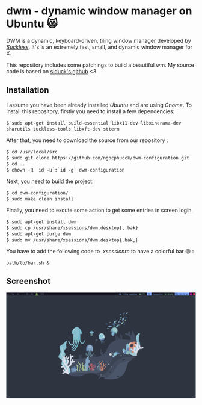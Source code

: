 dwm - dynamic window manager on Ubuntu :smile_cat:
==================================================
DWM is a dynamic, keyboard-driven, tiling window manager developed by [*Suckless*](https://suckless.org/). It's is an extremely fast, small, and dynamic window manager for X.

This repository includes some patchings to build a beautiful wm. My source code is based on [siduck's github](https://github.com/siduck/chadwm) <3. 

Installation
------------
I assume you have been already installed *Ubuntu* and are using *Gnome*. To install this repository, firstly you need to install a few dependencies:
```shell
$ sudo apt-get install build-essential libx11-dev libxinerama-dev sharutils suckless-tools libxft-dev stterm
```
After that, you need to download the source from our repository :
```shell
$ cd /usr/local/src
$ sudo git clone https://github.com/ngocphucck/dwm-configuration.git
$ cd ..
$ chown -R `id -u`:`id -g` dwm-configuration
```
Next, you need to build the project:
```shell
$ cd dwm-configuration/
$ sudo make clean install
```
Finally, you need to excute some action to get some entries in screen login.
```shell
$ sudo apt-get install dwm
$ sudo cp /usr/share/xsessions/dwm.desktop{,.bak}
$ sudo apt-get purge dwm
$ sudo mv /usr/share/xsessions/dwm.desktop{.bak,}
```

You have to add the following code to *.xsessionrc* to have a colorful bar :smile: :
```shell
path/to/bar.sh &
```

Screenshot
-------------
![](assets/screenshot1.png)
